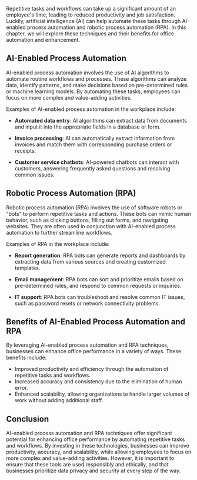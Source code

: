 
Repetitive tasks and workflows can take up a significant amount of an employee's time, leading to reduced productivity and job satisfaction. Luckily, artificial intelligence (AI) can help automate these tasks through AI-enabled process automation and robotic process automation (RPA). In this chapter, we will explore these techniques and their benefits for office automation and enhancement.

AI-Enabled Process Automation
-----------------------------

AI-enabled process automation involves the use of AI algorithms to automate routine workflows and processes. These algorithms can analyze data, identify patterns, and make decisions based on pre-determined rules or machine learning models. By automating these tasks, employees can focus on more complex and value-adding activities.

Examples of AI-enabled process automation in the workplace include:

* **Automated data entry**: AI algorithms can extract data from documents and input it into the appropriate fields in a database or form.

* **Invoice processing**: AI can automatically extract information from invoices and match them with corresponding purchase orders or receipts.

* **Customer service chatbots**: AI-powered chatbots can interact with customers, answering frequently asked questions and resolving common issues.

Robotic Process Automation (RPA)
--------------------------------

Robotic process automation (RPA) involves the use of software robots or "bots" to perform repetitive tasks and actions. These bots can mimic human behavior, such as clicking buttons, filling out forms, and navigating websites. They are often used in conjunction with AI-enabled process automation to further streamline workflows.

Examples of RPA in the workplace include:

* **Report generation**: RPA bots can generate reports and dashboards by extracting data from various sources and creating customized templates.

* **Email management**: RPA bots can sort and prioritize emails based on pre-determined rules, and respond to common requests or inquiries.

* **IT support**: RPA bots can troubleshoot and resolve common IT issues, such as password resets or network connectivity problems.

Benefits of AI-Enabled Process Automation and RPA
-------------------------------------------------

By leveraging AI-enabled process automation and RPA techniques, businesses can enhance office performance in a variety of ways. These benefits include:

* Improved productivity and efficiency through the automation of repetitive tasks and workflows.
* Increased accuracy and consistency due to the elimination of human error.
* Enhanced scalability, allowing organizations to handle larger volumes of work without adding additional staff.

Conclusion
----------

AI-enabled process automation and RPA techniques offer significant potential for enhancing office performance by automating repetitive tasks and workflows. By investing in these technologies, businesses can improve productivity, accuracy, and scalability, while allowing employees to focus on more complex and value-adding activities. However, it is important to ensure that these tools are used responsibly and ethically, and that businesses prioritize data privacy and security at every step of the way.
